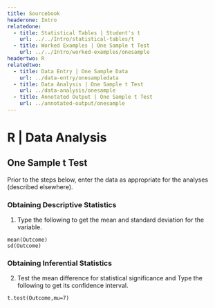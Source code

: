 ```yaml
---
title: Sourcebook
headerone: Intro
relatedone:
  - title: Statistical Tables | Student's t
    url: ../../Intro/statistical-tables/t
  - title: Worked Examples | One Sample t Test
    url: ../../Intro/worked-examples/onesample
headertwo: R
relatedtwo:
  - title: Data Entry | One Sample Data
    url: ../data-entry/onesampledata
  - title: Data Analysis | One Sample t Test
    url: ../data-analysis/onesample
  - title: Annotated Output | One Sample t Test
    url: ../annotated-output/onesample
---
```


# R | Data Analysis

## One Sample t Test

Prior to the steps below, enter the data as appropriate for the analyses (described elsewhere).

### Obtaining Descriptive Statistics

1. Type the following to get the mean and standard deviation for the variable.

```{r}
mean(Outcome)
sd(Outcome)
```

### Obtaining Inferential Statistics

2. Test the mean difference for statistical significance and Type the following to get its confidence interval.

```{r}
t.test(Outcome,mu=7)
```
